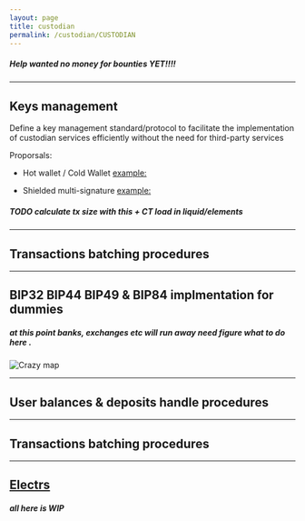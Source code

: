 ```yaml
---
layout: page
title: custodian 
permalink: /custodian/CUSTODIAN
---
```

##### Help wanted no money for bounties YET!!!!


***
## Keys management

Define a key management standard/protocol to facilitate the implementation of custodian services efficiently without the need for third-party services

Proporsals:

- Hot wallet / Cold Wallet [example:](https://www.ledger.com/how-to-properly-secure-cryptocurrencies-exchanges)  

- Shielded multi-signature [example:](https://medium.com/interdax/cryptocurrency-exchange-security-how-interdax-protects-customer-funds-8ef8e8f3eb8a) 
##### TODO calculate tx size with this + CT load in liquid/elements 
 
***
## Transactions batching procedures

***
## BIP32 BIP44 BIP49 & BIP84 implmentation for dummies 
##### at this point banks, exchanges etc will run away need figure what to do here .

 <img class="" alt="Crazy map" src="{{ site.url }}/images/crazy_map.jpg" />

***
## User balances & deposits handle procedures 

***
## Transactions batching procedures

***
## [Electrs](https://github.com/Blockstream/electrs)


##### all here is _WIP_
